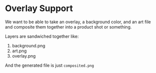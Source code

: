 # Overlay Support

We want to be able to take an overlay, a background color, and an art file
and composite them together into a product shot or something.

Layers are sandwiched together like:

1. background.png
2. art.png
3. overlay.png

And the generated file is just `composited.png`
